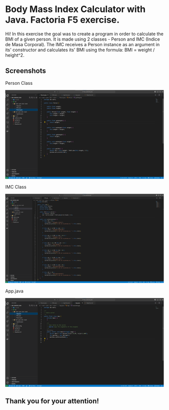 # Body Mass Index Calculator with Java. Factoria F5 exercise.

Hi! In this exercise the goal was to create a program in order to calculate the BMI of a given person. It is made using 2 classes - Person and IMC (Indice de Masa Corporal). The IMC receives a Person instance as an argument in its' constructor and calculates its' BMI using the formula: BMI = weight / height^2. 

## Screenshots

Person Class

![Person Class](Person-Class.png)

IMC Class

![IMC Class](IMC-Class.png)

App.java

![App.java](IMC-App.png)

## Thank you for your attention!